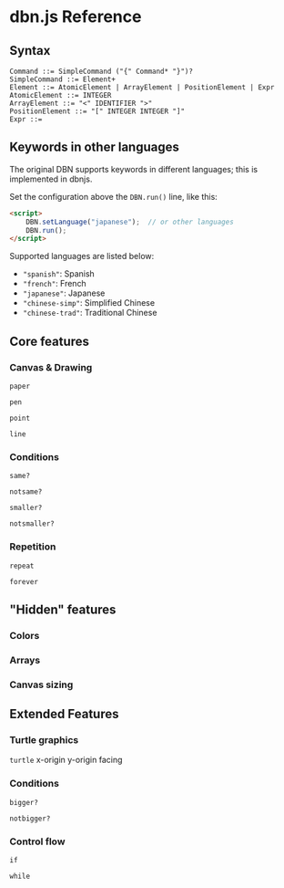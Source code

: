 # dbn.js Reference

## Syntax

```
Command ::= SimpleCommand ("{" Command* "}")?
SimpleCommand ::= Element+
Element ::= AtomicElement | ArrayElement | PositionElement | Expr
AtomicElement ::= INTEGER
ArrayElement ::= "<" IDENTIFIER ">"
PositionElement ::= "[" INTEGER INTEGER "]"
Expr ::=
```

## Keywords in other languages

The original DBN supports keywords in different languages; this is implemented in dbnjs.

Set the configuration above the `DBN.run()` line, like this:

``` html
<script>
    DBN.setLanguage("japanese");  // or other languages
    DBN.run();
</script>
```

Supported languages are listed below:

+ `"spanish"`: Spanish
+ `"french"`: French
+ `"japanese"`: Japanese
+ `"chinese-simp"`: Simplified Chinese
+ `"chinese-trad"`: Traditional Chinese

## Core features

### Canvas & Drawing

<detail><summary>`paper`</summary>

</detail>

<detail><summary>`pen`</summary>

</detail>

<detail><summary>`point`</summary>

</detail>

<detail><summary>`line`</summary>

</detail>

### Conditions

<detail><summary>`same?`</summary>

</detail>

<detail><summary>`notsame?`</summary>

</detail>

<detail><summary>`smaller?`</summary>

</detail>

<detail><summary>`notsmaller?`</summary>

</detail>

### Repetition

<detail><summary>`repeat`</summary>

</detail>

<detail><summary>`forever`</summary>

</detail>



## "Hidden" features

### Colors

### Arrays

### Canvas sizing



## Extended Features

### Turtle graphics

<detail><summary>`turtle` x-origin y-origin facing</summary>

</detail>

### Conditions

<detail><summary>`bigger?`</summary>

</detail>

<detail><summary>`notbigger?`</summary>

</detail>

### Control flow

<detail><summary>`if`</summary>

</detail>

<detail><summary>`while`</summary>

</detail>

